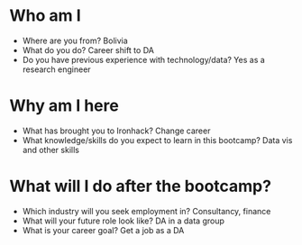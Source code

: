 # Who am I

* Where are you from?
Bolivia
* What do you do?
Career shift to DA
* Do you have previous experience with technology/data?
Yes as a research engineer

# Why am I here

* What has brought you to Ironhack?
Change career
* What knowledge/skills do you expect to learn in this bootcamp?
Data vis and other skills

# What will I do after the bootcamp?

* Which industry will you seek employment in?
Consultancy, finance
* What will your future role look like?
DA in a data group
* What is your career goal?
Get a job as a DA
